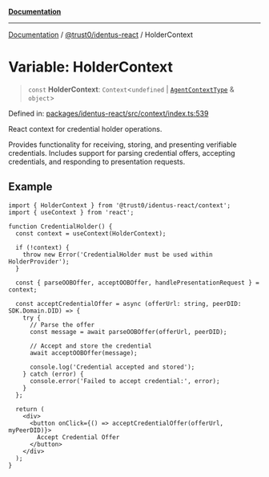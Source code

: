 [**Documentation**](../../../README.md)

***

[Documentation](../../../README.md) / [@trust0/identus-react](../README.md) / HolderContext

# Variable: HolderContext

> `const` **HolderContext**: `Context`\<`undefined` \| [`AgentContextType`](../type-aliases/AgentContextType.md) & `object`\>

Defined in: [packages/identus-react/src/context/index.ts:539](https://github.com/trust0-project/identus/blob/1810b9b48611f873dc00ce7103b781ea933441ae/packages/identus-react/src/context/index.ts#L539)

React context for credential holder operations.

Provides functionality for receiving, storing, and presenting verifiable credentials.
Includes support for parsing credential offers, accepting credentials, and responding
to presentation requests.

## Example

```tsx
import { HolderContext } from '@trust0/identus-react/context';
import { useContext } from 'react';

function CredentialHolder() {
  const context = useContext(HolderContext);
  
  if (!context) {
    throw new Error('CredentialHolder must be used within HolderProvider');
  }
  
  const { parseOOBOffer, acceptOOBOffer, handlePresentationRequest } = context;
  
  const acceptCredentialOffer = async (offerUrl: string, peerDID: SDK.Domain.DID) => {
    try {
      // Parse the offer
      const message = await parseOOBOffer(offerUrl, peerDID);
      
      // Accept and store the credential
      await acceptOOBOffer(message);
      
      console.log('Credential accepted and stored');
    } catch (error) {
      console.error('Failed to accept credential:', error);
    }
  };
  
  return (
    <div>
      <button onClick={() => acceptCredentialOffer(offerUrl, myPeerDID)}>
        Accept Credential Offer
      </button>
    </div>
  );
}
```
